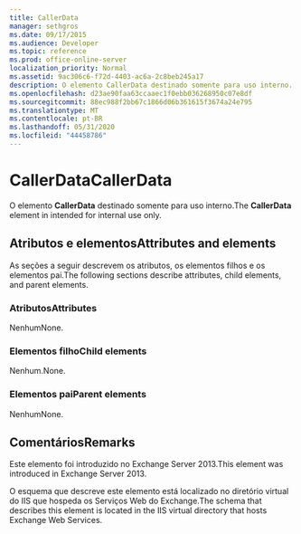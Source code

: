 ```yaml
---
title: CallerData
manager: sethgros
ms.date: 09/17/2015
ms.audience: Developer
ms.topic: reference
ms.prod: office-online-server
localization_priority: Normal
ms.assetid: 9ac306c6-f72d-4403-ac6a-2c8beb245a17
description: O elemento CallerData destinado somente para uso interno.
ms.openlocfilehash: d23ae90faa63ccaaec1f0ebb036268950c07e8df
ms.sourcegitcommit: 88ec988f2bb67c1866d06b361615f3674a24e795
ms.translationtype: MT
ms.contentlocale: pt-BR
ms.lasthandoff: 05/31/2020
ms.locfileid: "44458786"
---
```

# <a name="callerdata"></a><span data-ttu-id="b8ef5-103">CallerData</span><span class="sxs-lookup"><span data-stu-id="b8ef5-103">CallerData</span></span>

<span data-ttu-id="b8ef5-104">O elemento **CallerData** destinado somente para uso interno.</span><span class="sxs-lookup"><span data-stu-id="b8ef5-104">The **CallerData** element in intended for internal use only.</span></span> 

## <a name="attributes-and-elements"></a><span data-ttu-id="b8ef5-105">Atributos e elementos</span><span class="sxs-lookup"><span data-stu-id="b8ef5-105">Attributes and elements</span></span>

<span data-ttu-id="b8ef5-106">As seções a seguir descrevem os atributos, os elementos filhos e os elementos pai.</span><span class="sxs-lookup"><span data-stu-id="b8ef5-106">The following sections describe attributes, child elements, and parent elements.</span></span>
  
### <a name="attributes"></a><span data-ttu-id="b8ef5-107">Atributos</span><span class="sxs-lookup"><span data-stu-id="b8ef5-107">Attributes</span></span>

<span data-ttu-id="b8ef5-108">Nenhum</span><span class="sxs-lookup"><span data-stu-id="b8ef5-108">None.</span></span>
  
### <a name="child-elements"></a><span data-ttu-id="b8ef5-109">Elementos filho</span><span class="sxs-lookup"><span data-stu-id="b8ef5-109">Child elements</span></span>

<span data-ttu-id="b8ef5-110">Nenhum.</span><span class="sxs-lookup"><span data-stu-id="b8ef5-110">None.</span></span>
  
### <a name="parent-elements"></a><span data-ttu-id="b8ef5-111">Elementos pai</span><span class="sxs-lookup"><span data-stu-id="b8ef5-111">Parent elements</span></span>

<span data-ttu-id="b8ef5-112">Nenhum</span><span class="sxs-lookup"><span data-stu-id="b8ef5-112">None.</span></span>
  
## <a name="remarks"></a><span data-ttu-id="b8ef5-113">Comentários</span><span class="sxs-lookup"><span data-stu-id="b8ef5-113">Remarks</span></span>

<span data-ttu-id="b8ef5-114">Este elemento foi introduzido no Exchange Server 2013.</span><span class="sxs-lookup"><span data-stu-id="b8ef5-114">This element was introduced in Exchange Server 2013.</span></span>
  
<span data-ttu-id="b8ef5-115">O esquema que descreve este elemento está localizado no diretório virtual do IIS que hospeda os Serviços Web do Exchange.</span><span class="sxs-lookup"><span data-stu-id="b8ef5-115">The schema that describes this element is located in the IIS virtual directory that hosts Exchange Web Services.</span></span>
  

